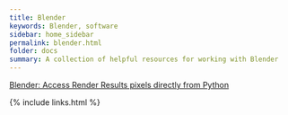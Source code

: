 ```yaml
---
title: Blender
keywords: Blender, software
sidebar: home_sidebar
permalink: blender.html
folder: docs
summary: A collection of helpful resources for working with Blender
---
```


[Blender: Access Render Results pixels directly from Python](https://ammous88.wordpress.com/2015/01/16/blender-access-render-results-pixels-directly-from-python-2/)

{% include links.html %}
